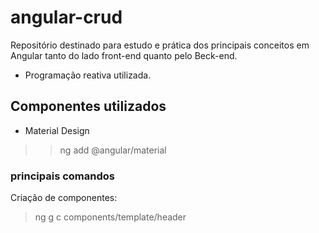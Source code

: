 # angular-crud
Repositório destinado para estudo e prática dos principais conceitos em Angular tanto do lado front-end quanto pelo Beck-end.
- Programação reativa utilizada.

## Componentes utilizados
* Material Design
>>ng add @angular/material

### principais comandos
Criação de componentes:
> ng g c components/template/header
